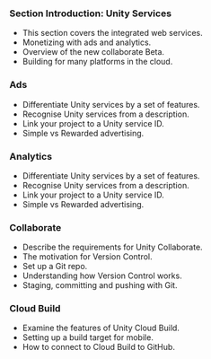 ### Section Introduction:  Unity Services ###

+ This section covers the integrated web services.
+ Monetizing with ads and analytics.
+ Overview of the new collaborate Beta.
+ Building for many platforms in the cloud.

### Ads ###

+ Differentiate Unity services by a set of features.
+ Recognise Unity services from a description.
+ Link your project to a Unity service ID.
+ Simple vs Rewarded advertising.

### Analytics ###

+ Differentiate Unity services by a set of features.
+ Recognise Unity services from a description.
+ Link your project to a Unity service ID.
+ Simple vs Rewarded advertising.

### Collaborate ###

+ Describe the requirements for Unity Collaborate.
+ The motivation for Version Control.
+ Set up a Git repo.
+ Understanding how Version Control works.
+ Staging, committing and pushing with Git.

### Cloud Build ###

+ Examine the features of Unity Cloud Build.
+ Setting up a build target for mobile.
+ How to connect to Cloud Build to GitHub.
